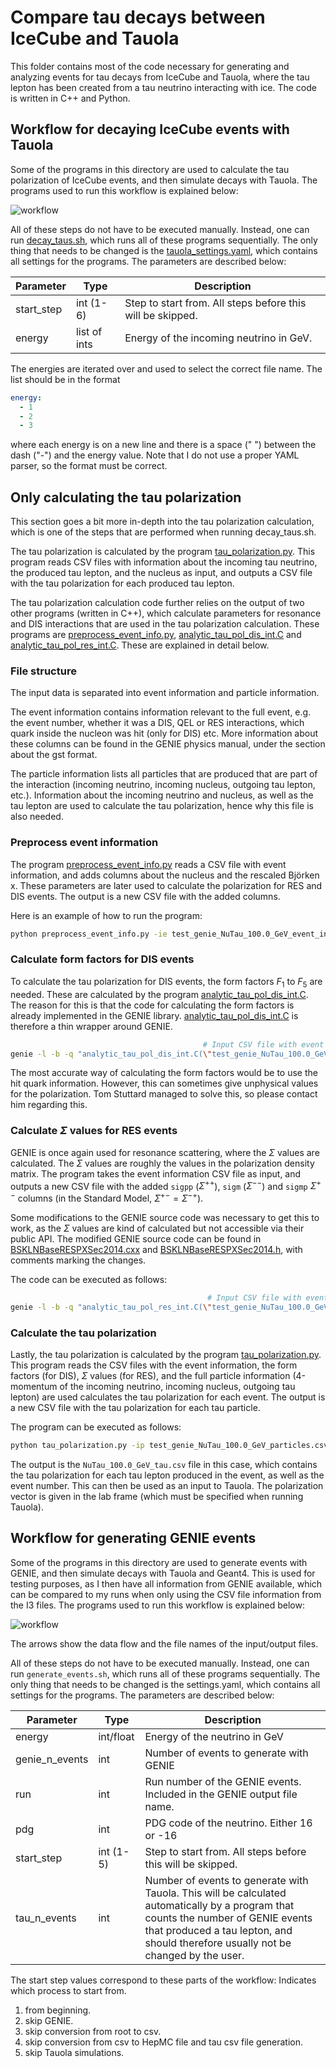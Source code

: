 # Compare tau decays between IceCube and Tauola
This folder contains most of the code necessary for generating and analyzing events for tau decays from IceCube and Tauola, where the tau lepton has been created from a tau neutrino interacting with ice. The code is written in C++ and Python.

## Workflow for decaying IceCube events with Tauola
Some of the programs in this directory are used to calculate the tau polarization of IceCube events, and then simulate decays with Tauola. The programs used to run this workflow is explained below:

![workflow](./workflow_tauola.png)

All of these steps do not have to be executed manually. Instead, one can run [decay_taus.sh](./decay_taus.sh), which runs all of these programs sequentially. The only thing that needs to be changed is the [tauola_settings.yaml](./tauola_settings.yaml), which contains all settings for the programs. The parameters are described below:

| Parameter | Type | Description |
| --- | --- | --- |
| start_step | int (1-6) | Step to start from. All steps before this will be skipped. |
| energy | list of ints | Energy of the incoming neutrino in GeV. |

The energies are iterated over and used to select the correct file name.
The list should be in the format 
```yaml
energy:
  - 1
  - 2
  - 3
```
where each energy is on a new line and there is a space (" ") between the dash ("-") and the energy value. Note that I do not use a proper YAML parser, so the format must be correct.

## Only calculating the tau polarization
This section goes a bit more in-depth into the tau polarization calculation, which is one of the steps that are performed when running decay_taus.sh.

The tau polarization is calculated by the program [tau_polarization.py](./tau_polarization.py). This program reads CSV files with information about the incoming tau neutrino, the produced tau lepton, and the nucleus as input, and outputs a CSV file with the tau polarization for each produced tau lepton.

The tau polarization calculation code further relies on the output of two other programs (written in C++), which calculate parameters for resonance and DIS interactions that are used in the tau polarization calculation. These programs are [preprocess_event_info.py](./preprocess_event_info.py), [analytic_tau_pol_dis_int.C](./analytic_tau_pol_dis_int.C) and [analytic_tau_pol_res_int.C](./analytic_tau_pol_res_int.C). These are explained in detail below.

### File structure
The input data is separated into event information and particle information. 

The event information contains information relevant to the full event, e.g. the event number, whether it was a DIS, QEL or RES interactions, which quark inside the nucleon was hit (only for DIS) etc. More information about these columns can be found in the GENIE physics manual, under the section about the gst format.

The particle information lists all particles that are produced that are part of the interaction (incoming neutrino, incoming nucleus, outgoing tau lepton, etc.). Information about the incoming neutrino and nucleus, as well as the tau lepton are used to calculate the tau polarization, hence why this file is also needed.

### Preprocess event information
The program [preprocess_event_info.py](./preprocess_event_info.py) reads a CSV file with event information, and adds columns about the nucleus and the rescaled Björken x.
These parameters are later used to calculate the polarization for RES and DIS events. The output is a new CSV file with the added columns.

Here is an example of how to run the program:
```bash
python preprocess_event_info.py -ie test_genie_NuTau_100.0_GeV_event_info.csv -ip test_genie_NuTau_100.0_GeV_particles.csv  -o ../data/test_genie_NuTau_100.0_GeV_event_info_dis.csv
```
### Calculate form factors for DIS events
To calculate the tau polarization for DIS events, the form factors $F_1$ to $F_5$ are needed. These are calculated by the program [analytic_tau_pol_dis_int.C](./analytic_tau_pol_dis_int.C). The reason for this is that the code for calculating the form factors is already implemented in the GENIE library. [analytic_tau_pol_dis_int.C](./analytic_tau_pol_dis_int.C) is therefore a thin wrapper around GENIE.
```bash
                                           # Input CSV file with event information           # Output CSV file with the added form factors        Use the hit quark information or not (default is false)
genie -l -b -q "analytic_tau_pol_dis_int.C(\"test_genie_NuTau_100.0_GeV_event_info_dis.csv\",\"../data/test_genie_NuTau_100.0_GeV_event_info_f.csv\",false)"
```
The most accurate way of calculating the form factors would be to use the hit quark information. However, this can sometimes give unphysical values for the polarization. Tom Stuttard managed to solve this, so please contact him regarding this.

### Calculate $\Sigma$ values for RES events
GENIE is once again used for resonance scattering, where the $\Sigma$ values are calculated. The $\Sigma$ values are roughly the values in the polarization density matrix.
The program takes the event information CSV file as input, and outputs a new CSV file with the added `sigpp` ($\Sigma^{++}$), `sigm` ($\Sigma^{--}$) and `sigmp` $\Sigma^{+-}$ columns (in the Standard Model, $\Sigma^{+-} = \Sigma^{-+}$).

Some modifications to the GENIE source code was necessary to get this to work, as the $\Sigma$ values are kind of calculated but not accessible via their public API. The modified GENIE source code can be found in [BSKLNBaseRESPXSec2014.cxx](./BSKLNBaseRESPXSec2014.cxx) and [BSKLNBaseRESPXSec2014.h](./BSKLNBaseRESPXSec2014.h), with comments marking the changes.

The code can be executed as follows:
```bash
                                            # Input CSV file with event information           # Output CSV file with the added Sigma values
genie -l -b -q "analytic_tau_pol_res_int.C(\"test_genie_NuTau_100.0_GeV_event_info_f.csv\",\"test_genie_NuTau_${energy}.0_GeV_event_info_sig.csv\")"
```

### Calculate the tau polarization
Lastly, the tau polarization is calculated by the program [tau_polarization.py](./tau_polarization.py). This program reads the CSV files with the event information, the form factors (for DIS), $\Sigma$ values (for RES), and the full particle information (4-momentum of the incoming neutrino, incoming nucleus, outgoing tau lepton) are used calculates the tau polarization for each event. The output is a new CSV file with the tau polarization for each tau particle.

The program can be executed as follows:
```bash
python tau_polarization.py -ip test_genie_NuTau_100.0_GeV_particles.csv -ie test_genie_NuTau_100.0_GeV_event_info_sig.csv -o NuTau_100.0_GeV_tau.csv
```
The output is the `NuTau_100.0_GeV_tau.csv` file in this case, which contains the tau polarization for each tau lepton produced in the event, as well as the event number.
This can then be used as an input to Tauola. The polarization vector is given in the lab frame (which must be specified when running Tauola).

## Workflow for generating GENIE events
Some of the programs in this directory are used to generate events with GENIE, and then simulate decays with Tauola and Geant4. This is used for testing purposes, as I then have all information from GENIE available, which can be compared to my runs when only using the CSV file information from the I3 files. The programs used to run this workflow is explained below:

![workflow](workflow.png)

The arrows show the data flow and the file names of the input/output files.

All of these steps do not have to be executed manually. Instead, one can run `generate_events.sh`, which runs all of these programs sequentially. The only thing that needs to be changed is the settings.yaml, which contains all settings for the programs. The parameters are described below:
<!-- A table with 3 columns, one with the parameter name, one with the type, and one for the description -->
| Parameter | Type | Description |
| --- | --- | --- |
| energy | int/float | Energy of the neutrino in GeV |
| genie_n_events | int | Number of events to generate with GENIE |
| run | int | Run number of the GENIE events. Included in the GENIE output file name. |
| pdg | int | PDG code of the neutrino. Either 16 or -16 |
| start_step | int (1-5) | Step to start from. All steps before this will be skipped. |
| tau_n_events | int | Number of events to generate with Tauola. This will be calculated automatically by a program that counts the number of GENIE events that produced a tau lepton, and should therefore usually not be changed by the user. |

The start step values correspond to these parts of the workflow:
Indicates which process to start from. 
1. from beginning.
2. skip GENIE.
3. skip conversion from root to csv.
4. skip conversion from csv to HepMC file and tau csv file generation.
5. skip Tauola simulations.
